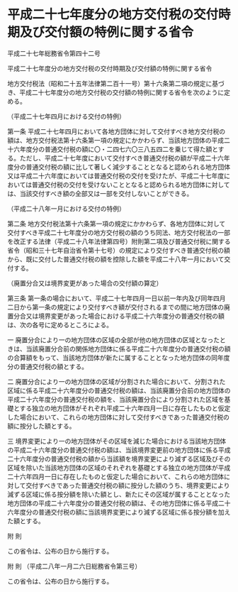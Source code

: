 # 平成二十七年度分の地方交付税の交付時期及び交付額の特例に関する省令

平成二十七年総務省令第四十二号

平成二十七年度分の地方交付税の交付時期及び交付額の特例に関する省令

地方交付税法（昭和二十五年法律第二百十一号）第十六条第二項の規定に基づき、平成二十七年度分の地方交付税の交付額の特例に関する省令を次のように定める。

（平成二十七年四月における交付の特例）

第一条 平成二十七年四月において各地方団体に対して交付すべき地方交付税の額は、地方交付税法第十六条第一項の規定にかかわらず、当該地方団体の平成二十六年度分の普通交付税の額に〇・二四七六〇三八五四二を乗じて得た額とする。ただし、平成二十七年度において交付すべき普通交付税の額が平成二十六年度分の普通交付税の額に比して著しく減少することとなると認められる地方団体又は平成二十六年度においては普通交付税の交付を受けたが、平成二十七年度においては普通交付税の交付を受けないこととなると認められる地方団体に対しては、当該交付すべき額の全部又は一部を交付しないことができる。

（平成二十八年一月における交付の特例）

第二条 地方交付税法第十六条第一項の規定にかかわらず、各地方団体に対して交付すべき平成二十七年度分の地方交付税の額のうち同法、地方交付税法の一部を改正する法律（平成二十八年法律第四号）附則第二項及び普通交付税に関する省令（昭和三十七年自治省令第十七号）の規定により交付すべき普通交付税の額から、既に交付した普通交付税の額を控除した額を平成二十八年一月において交付する。

（廃置分合又は境界変更があった場合の交付額の算定）

第三条 第一条の場合において、平成二十七年四月一日以前一年内及び同年四月二日から第一条の規定により交付すべき額が交付されるまでの間に地方団体の廃置分合又は境界変更があった場合における平成二十六年度分の普通交付税の額は、次の各号に定めるところによる。

一 廃置分合により一の地方団体の区域の全部が他の地方団体の区域となったときは、当該廃置分合前の関係地方団体に係る平成二十六年度分の普通交付税の額の合算額をもって、当該地方団体が新たに属することとなった地方団体の同年度分の普通交付税の額とする。

二 廃置分合により一の地方団体の区域が分割された場合において、分割された区域に係る平成二十六年度分の普通交付税の額は、当該廃置分合前の地方団体の平成二十六年度分の普通交付税の額を、当該廃置分合により分割された区域を基礎とする独立の地方団体がそれぞれ平成二十六年四月一日に存在したものと仮定した場合において、これらの地方団体に対して交付すべきであった普通交付税の額に按分した額とする。

三 境界変更により一の地方団体がその区域を減じた場合における当該地方団体の平成二十六年度分の普通交付税の額は、当該境界変更前の地方団体に係る平成二十六年度分の普通交付税の額から当該額を境界変更により減ずる区域及びその区域を除いた当該地方団体の区域のそれぞれを基礎とする独立の地方団体が平成二十六年四月一日に存在したものと仮定した場合において、これらの地方団体に対して交付すべきであった普通交付税の額に按分した額のうち、境界変更により減ずる区域に係る按分額を除いた額とし、新たにその区域が属することとなった地方団体の平成二十六年度分の普通交付税の額は、その地方団体に係る平成二十六年度分の普通交付税の額に当該境界変更により減ずる区域に係る按分額を加えた額とする。

附 則

この省令は、公布の日から施行する。

附 則 （平成二八年一月二六日総務省令第三号）

この省令は、公布の日から施行する。
